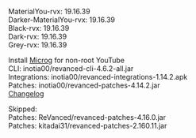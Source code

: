 MaterialYou-rvx: 19.16.39  
Darker-MaterialYou-rvx: 19.16.39  
Black-rvx: 19.16.39  
Dark-rvx: 19.16.39  
Grey-rvx: 19.16.39  

Install [Microg](https://github.com/ReVanced/GmsCore/releases) for non-root YouTube  
CLI: inotia00/revanced-cli-4.6.2-all.jar  
Integrations: inotia00/revanced-integrations-1.14.2.apk  
Patches: inotia00/revanced-patches-4.14.2.jar  
[Changelog](https://github.com/inotia00/revanced-patches/releases/tag/v4.14.2)  

Skipped:  
Patches: ReVanced/revanced-patches-4.16.0.jar  
Patches: kitadai31/revanced-patches-2.160.11.jar          
